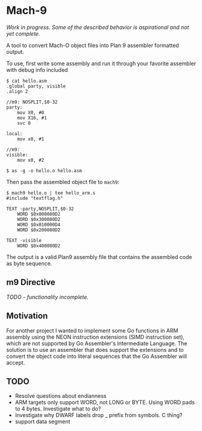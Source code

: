 # Mach-9

_Work in progress. Some of the described behavior is aspirational and not yet complete._

A tool to convert Mach-O object files into Plan 9 assembler formatted output.

To use, first write some assembly and run it through your favorite assembler with debug info included

```
$ cat hello.asm
.global party, visible
.align 2

//m9: NOSPLIT,$0-32
party:
    mov X0, #0
    mov X16, #1
    svc 0

local:
    mov x0, #1

//m9:
visible:
    mov x0, #2

$ as -g -o hello.o hello.asm
```

Then pass the assembled object file to `mach9`:

```
$ mach9 hello.o | tee hello_arm.s
#include "textflag.h"

TEXT ·party,NOSPLIT,$0-32
	WORD $0x000080D2
	WORD $0x300080D2
	WORD $0x010000D4
	WORD $0x200080D2

TEXT ·visible
	WORD $0x400080D2
```

The output is a valid Plan9 assembly file that contains the assembled code as
byte sequence.

## m9 Directive

_TODO - functionality incomplete._

## Motivation

For another project I wanted to implement some Go functions in ARM assembly using the NEON instruction extensions (SIMD instruction set), which are not supported by Go Assembler's Intermediate Language. The solution is to use an assembler that does support the extensions and to convert the object code into literal sequences that the Go Assembler will accept.

## TODO

- Resolve questions about endianness
- ARM targets only support WORD, not LONG or BYTE. Using WORD pads to 4 bytes. Investigate what to do?
- Investigate why DWARF labels drop _ prefix from symbols. C thing?
- support data segment
